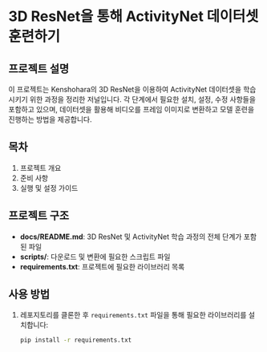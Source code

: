 # 3D ResNet을 통해 ActivityNet 데이터셋 훈련하기

## 프로젝트 설명
이 프로젝트는 Kenshohara의 3D ResNet을 이용하여 ActivityNet 데이터셋을 학습시키기 위한 과정을 정리한 저널입니다. 각 단계에서 필요한 설치, 설정, 수정 사항들을 포함하고 있으며, 데이터셋을 활용해 비디오를 프레임 이미지로 변환하고 모델 훈련을 진행하는 방법을 제공합니다.

## 목차
1. 프로젝트 개요
2. 준비 사항
3. 실행 및 설정 가이드

## 프로젝트 구조
- **docs/README.md**: 3D ResNet 및 ActivityNet 학습 과정의 전체 단계가 포함된 파일
- **scripts/**: 다운로드 및 변환에 필요한 스크립트 파일
- **requirements.txt**: 프로젝트에 필요한 라이브러리 목록

## 사용 방법
1. 레포지토리를 클론한 후 `requirements.txt` 파일을 통해 필요한 라이브러리를 설치합니다:
   ```bash
   pip install -r requirements.txt
